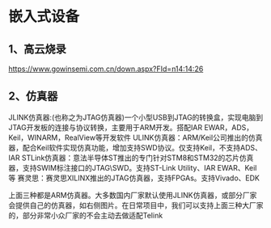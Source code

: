 # 嵌入式设备

## 1、高云烧录
https://www.gowinsemi.com.cn/down.aspx?FId=n14:14:26

## 2、仿真器
JLINK仿真器:(也称之为JTAG仿真器)一个小型USB到JTAG的转换盒，实现电脑到JTAG开发板的连接与协议转换，主要用于ARM开发。搭配IAR EWAR，ADS，Keil，WINARM，RealView等开发软件
ULINK仿真器：ARM/Keil公司推出的仿真器，配合Keil软件实现仿真功能，增加支持SWD协议。仅支持Keil，不支持ADS、IAR
STLink仿真器：意法半导体ST推出的专门针对STM8和STM32的芯片仿真器，支持SWIM标注接口的JTAG\SWD。支持ST-Link Utility、IAR EWAR、Keil等
赛灵思：赛灵思XILINX推出的JTAG仿真器，支持FPGAs。支持Vivado、EDK

上面三种都是ARM仿真器。大多数国内厂家默认使用JLINK仿真器，或部分厂家会提供自己的仿真器，如右侧图片。在日常项目中，我们可以支持上面三种大厂家的，部分非常小众厂家的不会主动去做适配Telink